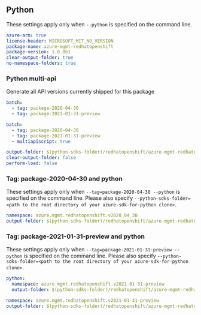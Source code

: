 ## Python

These settings apply only when `--python` is specified on the command line.

```yaml $(python) && $(track2)
azure-arm: true
license-header: MICROSOFT_MIT_NO_VERSION
package-name: azure-mgmt-redhatopenshift
package-version: 1.0.0b1
clear-output-folder: true
no-namespace-folders: true
```

### Python multi-api

Generate all API versions currently shipped for this package

```yaml $(python) && $(multiapi) && !$(track2)
batch:
  - tag: package-2020-04-30
  - tag: package-2021-01-31-preview
```

```yaml $(python) && $(multiapi) && $(track2)
batch:
  - tag: package-2020-04-30
  - tag: package-2021-01-31-preview
  - multiapiscript: true
```

``` yaml $(multiapiscript)
output-folder: $(python-sdks-folder)/redhatopenshift/azure-mgmt-redhatopenshift/azure/mgmt/redhatopenshift/
clear-output-folder: false
perform-load: false
```

### Tag: package-2020-04-30 and python

These settings apply only when `--tag=package-2020-04-30 --python` is specified on the command line.
Please also specify `--python-sdks-folder=<path to the root directory of your azure-sdk-for-python clone>`.

``` yaml $(tag) == 'package-2020-04-30' && $(python) && $(track2)
namespace: azure.mgmt.redhatopenshift.v2020_04_30
output-folder: $(python-sdks-folder)/redhatopenshift/azure-mgmt-redhatopenshift/azure/mgmt/redhatopenshift/v2020_04_30
```

### Tag: package-2021-01-31-preview and python

These settings apply only when `--tag=package-2021-01-31-preview --python` is specified on the command line.
Please also specify `--python-sdks-folder=<path to the root directory of your azure-sdk-for-python clone>`.

``` yaml $(tag) == 'package-2021-01-31-preview' && $(python) && !$(track2)
python:
  namespace: azure.mgmt.redhatopenshift.v2021-01-31-preview
  output-folder: $(python-sdks-folder)/redhatopenshift/azure-mgmt-redhatopenshift/azure/mgmt/redhatopenshift/v2021-01-31-preview
```

``` yaml $(tag) == 'package-2021-01-31-preview' && $(python) && $(track2)
namespace: azure.mgmt.redhatopenshift.v2021-01-31-preview
output-folder: $(python-sdks-folder)/redhatopenshift/azure-mgmt-redhatopenshift/azure/mgmt/redhatopenshift/v2021-01-31-preview
```

